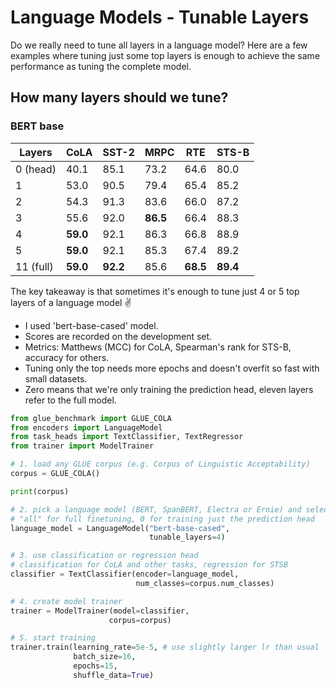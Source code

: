 # Language Models - Tunable Layers

Do we really need to tune all layers in a language model? Here are a few examples where tuning just some top layers is enough to achieve the same performance as tuning the complete model.

## How many layers should we tune?

### BERT base
| Layers   | CoLA     | SST-2    | MRPC     |  RTE     | STS-B    |
| -------- | -------- | -------- | -------- | -------- | -------- |
| 0 (head) | 40.1     | 85.1     | 73.2     | 64.6     | 80.0     |
| 1        | 53.0     | 90.5     | 79.4     | 65.4     | 85.2     |
| 2        | 54.3     | 91.3     | 83.6     | 66.0     | 87.2     |
| 3        | 55.6     | 92.0     | __86.5__ | 66.4     | 88.3     |
| 4        | __59.0__ | 92.1     | 86.3     | 66.8     | 88.9     |
| 5        | __59.0__ | 92.1     | 85.3     | 67.4     | 89.2     |
| 11 (full)| __59.0__ | __92.2__ | 85.6     | __68.5__ | __89.4__ |

The key takeaway is that sometimes it's enough to tune just 4 or 5 top layers of a language model ✌️️

- I used 'bert-base-cased' model.
- Scores are recorded on the development set.
- Metrics: Matthews (MCC) for CoLA, Spearman's rank for STS-B, accuracy for others.
- Tuning only the top needs more epochs and doesn't overfit so fast with small datasets.
- Zero means that we're only training the prediction head, eleven layers refer to the full model.

```python
from glue_benchmark import GLUE_COLA
from encoders import LanguageModel
from task_heads import TextClassifier, TextRegressor
from trainer import ModelTrainer

# 1. load any GLUE corpus (e.g. Corpus of Linguistic Acceptability)
corpus = GLUE_COLA()

print(corpus)

# 2. pick a language model (BERT, SpanBERT, Electra or Ernie) and select tunable layers
# "all" for full finetuning, 0 for training just the prediction head
language_model = LanguageModel("bert-base-cased",
                               tunable_layers=4)

# 3. use classification or regression head 
# classification for CoLA and other tasks, regression for STSB
classifier = TextClassifier(encoder=language_model,
                            num_classes=corpus.num_classes)

# 4. create model trainer
trainer = ModelTrainer(model=classifier,
                      corpus=corpus)

# 5. start training
trainer.train(learning_rate=5e-5, # use slightly larger lr than usual
              batch_size=16,
              epochs=15,
              shuffle_data=True)
```


